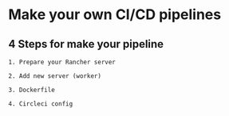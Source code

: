 # Make your own CI/CD pipelines

## 4 Steps for make your pipeline
```
1. Prepare your Rancher server

2. Add new server (worker)

3. Dockerfile

4. Circleci config

```

